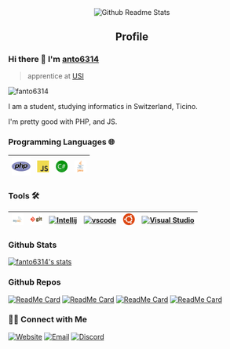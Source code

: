 <p align="center">
 <img width="100px" src="https://avatars.githubusercontent.com/u/62208053?v=4" align="center" alt="Github Readme Stats"/>
 <h2 align="center">Profile</h2>
</p>

### Hi there 👋 I'm [anto6314](https://anto6314.tech)
> apprentice at [USI](https://www.usi.ch)


<img src="https://komarev.com/ghpvc/?username=fanto6314" alt="fanto6314" />

<div>
 <p>
I am a student, studying informatics in Switzerland, Ticino.

I'm pretty good with PHP, and JS.
</p>
</div>

### Programming Languages 🌐

| [<img src="https://raw.githubusercontent.com/github/explore/80688e429a7d4ef2fca1e82350fe8e3517d3494d/topics/php/php.png" alt="php" width="38">](https://php.net/) |  [<img src="https://raw.githubusercontent.com/github/explore/80688e429a7d4ef2fca1e82350fe8e3517d3494d/topics/javascript/javascript.png" alt="JavaScript" width="24">](https://www.javascript.com/) |  [<img src="https://raw.githubusercontent.com/github/explore/80688e429a7d4ef2fca1e82350fe8e3517d3494d/topics/csharp/csharp.png" alt="C#" width="24">](https://docs.microsoft.com/en-us/dotnet/csharp/programming-guide/) | [<img src="https://raw.githubusercontent.com/github/explore/80688e429a7d4ef2fca1e82350fe8e3517d3494d/topics/java/java.png" alt="Java" width="24">](https://java.com/)
|---|---|---|---|
 
### Tools 🛠️

| [<img src="https://raw.githubusercontent.com/github/explore/80688e429a7d4ef2fca1e82350fe8e3517d3494d/topics/mysql/mysql.png" alt="mysql" width="24">](https://www.mysql.com/) | [<img src="https://raw.githubusercontent.com/github/explore/80688e429a7d4ef2fca1e82350fe8e3517d3494d/topics/git/git.png" alt="Git" width="24">](https://git-scm.com/) |  [<img src="https://upload.wikimedia.org/wikipedia/commons/thumb/9/9c/IntelliJ_IDEA_Icon.svg/1200px-IntelliJ_IDEA_Icon.svg.png" alt="Intellij" width="24">](https://www.jetbrains.com/idea/) | [<img src="https://upload.wikimedia.org/wikipedia/commons/thumb/2/2d/Visual_Studio_Code_1.18_icon.svg/1200px-Visual_Studio_Code_1.18_icon.svg.png" alt="vscode" width="24">](https://code.visualstudio.com/) | [<img src="https://raw.githubusercontent.com/github/explore/80688e429a7d4ef2fca1e82350fe8e3517d3494d/topics/ubuntu/ubuntu.png" alt="Ubuntu" width="24">](https://ubuntu.com/)  |  [<img src="https://upload.wikimedia.org/wikipedia/commons/thumb/5/59/Visual_Studio_Icon_2019.svg/1200px-Visual_Studio_Icon_2019.svg.png" alt="Visual Studio" width="24">](https://visualstudio.microsoft.com/it/) 
|---|---|---|---|---|---|

### Github Stats

[![fanto6314's stats](https://github-readme-stats.vercel.app/api?username=fanto6314&show_icons=true&count_private=true&theme=dracula)](https://github.com/fanto6314)

### Github Repos

[![ReadMe Card](https://github-readme-stats.vercel.app/api/pin/?username=fanto6314&repo=eduhub&show_owner=true&theme=dracula)](https://github.com/fanto6314/eduhub)
[![ReadMe Card](https://github-readme-stats.vercel.app/api/pin/?username=fanto6314&repo=telegram-news-bot&show_owner=true&theme=dracula)](https://github.com/fanto6314/telegram-news-bot)
[![ReadMe Card](https://github-readme-stats.vercel.app/api/pin/?username=fanto6314&repo=php-mvc&show_owner=true&theme=dracula)](https://github.com/fanto6314/php-mvc)
[![ReadMe Card](https://github-readme-stats.vercel.app/api/pin/?username=fanto6314&repo=php-google-auth&show_owner=true&theme=dracula)](https://github.com/fanto6314/php-google-auth)
<h3> 🤝🏻 Connect with Me </h3>

<p align="left">
<a href="https://anto6314.net" target="_blank"><img alt="Website" src="https://img.shields.io/badge/Website-anto6314.net-blue?style=flat&logo=google-chrome"></a>
<a href="mailto:antonio.foresta04@gmail.com"><img alt="Email" src="https://img.shields.io/badge/Email-antonio.foresta04@gmail.com-blue?style=flat&logo=gmail"></a>
 <a href="https://discord.com/channels/@me/anto#1111"><img alt="Discord" src="https://img.shields.io/badge/Discord-anto6314-blue?style=flat&logo=discord"></a>
</p>
